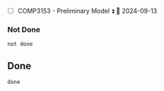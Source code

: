 - [ ] COMP3153 - Preliminary Model ⏫ 📅 2024-09-13

### Not Done
```tasks
not done
```

## Done
```tasks
done
```